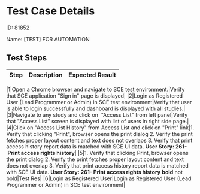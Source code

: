 
# Test Case Details
ID: 81852

Name: [TEST] FOR AUTOMATION
## Test Steps
|Step |Description | Expected Result|
|---------|----------------------|----------------|

|1|Open a Chrome browser and navigate to SCE test environment.|Verify that SCE application "Sign in" page is displayed|
|2|Login as Registered User (Lead Programmer or Admin) in SCE test environment|Verify that user is able to login successfully and dashboard is displayed with all studies.|
|3|Navigate to any study and click on  "Access List" from left panel|Verify that "Access List" screen is displayed with list of users in right side page.|
|4|Click on "Access List History" from Access List and click on "Print" link|1\. Verify that clicking "Print", browser opens the print dialog          2. Verify the print fetches proper layout content and text does not overlaps          3\. Verify that print access history report data is matched with SCE UI data.          **User Story: 261- Print access rights history**|
|5|1\. Verify that clicking Print, browser opens the print dialog      2\. Verify the print fetches proper layout content and text does not overlap      3\. Verify that print access history report data is matched with SCE UI data.      **User Story: 261- Print access rights history** **bold** not bold|Test Res| 
|6|Login as Registered User|Login as Registered User (Lead Programmer or Admin) in SCE test environment|
